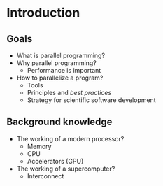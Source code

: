 # Introduction

## Goals 

- What is parallel programming?
- Why parallel programming?
  - Performance is important
- How to parallelize a program?
  - Tools
  - Principles and *best practices*
  - Strategy for scientific software development

## Background knowledge

- The working of a modern processor?
  - Memory
  - CPU
  - Accelerators (GPU) 
- The working of a supercomputer?
  - Interconnect

  